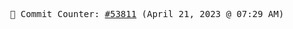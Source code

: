 <p align="center">
    <samp>
        📮 Commit Counter: <a href="https://github.com/Javascript-void0/Javascript-void0/commits/main">#53811</a> (April 21, 2023 @ 07:29 AM)
    </samp>
</p>